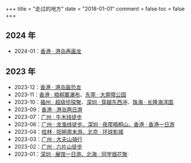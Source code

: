 +++
title = "走过的地方"
date = "2018-01-01"
comment = false
toc = false
+++

## 2024 年

- 2024-01：[香港 · 港岛再画龙](https://photos.app.goo.gl/6AkiZPY88iCUuour7)

## 2023 年

- 2023-12：[香港 · 港岛画恐龙](https://photos.app.goo.gl/89YomMdFTiF49Tgs6)
- 2023-11：[香港 · 梧桐寨瀑布](https://photos.app.goo.gl/pA1oKYfned4upBaS6)、[东莞 · 大屏障公园](https://photos.app.goo.gl/GJVtDSqDrA9nE7ii6)
- 2023-10：[福州 · 超级侦探聚](https://photos.app.goo.gl/gD7e9TEDwrhcknb38)、[深圳 · 穿越东西冲](https://photos.app.goo.gl/FgPBcvgUUuXYFdjV9)、[珠海 · 长隆海洋国](https://photos.app.goo.gl/HhY5RXS29ogDPpVc7)
- 2023-09：[香港 · 港岛两日游](https://photos.app.goo.gl/T96y9uGqzWCPpz4b7)
- 2023-07：[广州 · 牛木线徒步](/2023/07/2023-07/#徒步牛木线)
- 2023-06：[广州 · 龙渔线徒步、深圳 · 夜爬梧桐山、香港 · 香港一日游](/2023/06/2023-06/#户外运动)
- 2023-04：[桂林 · 阳朔周末游、北京 · 环球影城](/2023/04/2023-04/#生活)
- 2023-03：[广州 · 大夫山骑行](/2023/03/2023-03/#大夫山游记)
- 2023-02：[广州 · 六片山徒步](/2023/02/2023-02/#六片山游记)
- 2023-01：[深圳 · 展馆一日游、北海 · 同学烟花聚](/2023/01/2023-01#生活)·